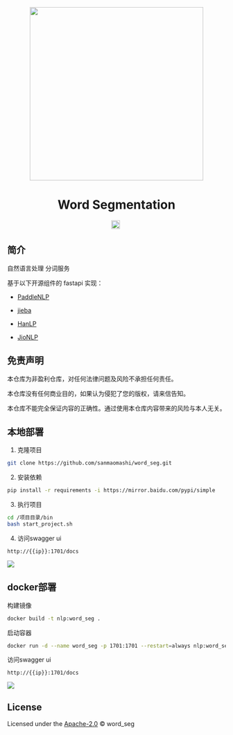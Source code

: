 <div align="center">
  <a href="https://github.com/sanmaomashi/word_seg">
    <img src="https://raw.githubusercontent.com/sanmaomashi/word_seg/main/img/1.jpg" height="400">
  </a>
  <h1>Word Segmentation</h1>
  <img src="https://img.shields.io/github/repo-size/sanmaomashi/word_seg.svg?label=Repo%20size&style=flat-square" height="20">
  <img src="https://img.shields.io/badge/License-Apache%202.0-purple" data-origin="https://img.shields.io/badge/License-Apache%202.0-blue" alt="">
</div>





## 简介

自然语言处理 分词服务

基于以下开源组件的 fastapi 实现：

- [PaddleNLP](https://github.com/PaddlePaddle/PaddleNLP/blob/develop/docs/model_zoo/taskflow.md#%E4%B8%AD%E6%96%87%E5%88%86%E8%AF%8D)

- [jieba](https://github.com/fxsjy/jieba)

- [HanLP](https://github.com/hankcs/HanLP)

- [JioNLP](https://github.com/dongrixinyu/JioNLP)

  



## 免责声明

本仓库为非盈利仓库，对任何法律问题及风险不承担任何责任。

本仓库没有任何商业目的，如果认为侵犯了您的版权，请来信告知。

本仓库不能完全保证内容的正确性。通过使用本仓库内容带来的风险与本人无关。



## 本地部署

1. 克隆项目

```bash
git clone https://github.com/sanmaomashi/word_seg.git
```

2. 安装依赖

```bash
pip install -r requirements -i https://mirror.baidu.com/pypi/simple
```

3. 执行项目

```bash
cd /项目目录/bin
bash start_project.sh
```

4. 访问swagger ui

```http
http://{{ip}}:1701/docs
```

![](https://raw.githubusercontent.com/sanmaomashi/word_seg_service/main/img/2.swagger.png)

## docker部署

构建镜像

```bash
docker build -t nlp:word_seg .
```

启动容器

```bash
docker run -d --name word_seg -p 1701:1701 --restart=always nlp:word_seg
```

访问swagger ui

```http
http://{{ip}}:1701/docs
```

![](https://raw.githubusercontent.com/sanmaomashi/word_seg_service/main/img/2.swagger.png)



## License

Licensed under the [Apache-2.0](http://choosealicense.com/licenses/apache/) © word_seg

